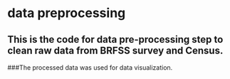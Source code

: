 # data preprocessing

## This is the code for data pre-processing step to clean raw data from BRFSS survey and Census.

###The processed data was used for data visualization.

